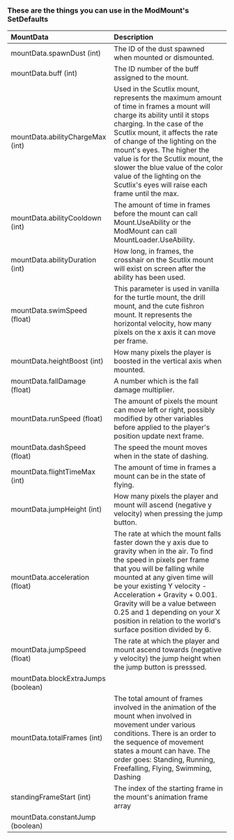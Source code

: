 ### These are the things you can use in the ModMount's SetDefaults

| MountData | Description                                                                                                                                                                                                                                                                                                                                                                                                                                                                                                                              |
| :--  | :--                                                                                                                                                                                                                                                                                                                                                                                                                                                                                                                                |
| mountData.spawnDust (int) | The ID of the dust spawned when mounted or dismounted.|
| mountData.buff (int) | The ID number of the buff assigned to the mount.|
| mountData.abilityChargeMax (int) | Used in the Scutlix mount, represents the maximum amount of time in frames a mount will charge its ability until it stops charging. In the case of the Scutlix mount, it affects the rate of change of the lighting on the mount's eyes. The higher the value is for the Scutlix mount, the slower the blue value of the color value of the lighting on the Scutlix's eyes will raise each frame until the max. |
| mountData.abilityCooldown (int) | The amount of time in frames before the mount can call Mount.UseAbility or the ModMount can call MountLoader.UseAbility.  |
| mountData.abilityDuration (int) | How long, in frames, the crosshair on the Scutlix mount will exist on screen after the ability has been used. |
| mountData.swimSpeed (float) | This parameter is used in vanilla for the turtle mount, the drill mount, and the cute fishron mount. It represents the horizontal velocity, how many pixels on the x axis it can move per frame. |
| mountData.heightBoost (int) | How many pixels the player is boosted in the vertical axis when mounted. |
| mountData.fallDamage (float) | A number which is the fall damage multiplier. |
| mountData.runSpeed (float) | The amount of pixels the mount can move left or right, possibly modified by other variables before applied to the player's position update next frame. |
| mountData.dashSpeed (float) | The speed the mount moves when in the state of dashing. |
| mountData.flightTimeMax (int) | The amount of time in frames a mount can be in the state of flying. |
| mountData.jumpHeight (int) | How many pixels the player and mount will ascend (negative y velocity) when pressing the jump button. | 
| mountData.acceleration (float) | The rate at which the mount falls faster down the y axis due to gravity when in the air. To find the speed in pixels per frame that you will be falling while mounted at any given time will be your existing Y velocity - Acceleration + Gravity + 0.001. Gravity will be a value between 0.25 and 1 depending on your X position in relation to the world's surface position divided by 6. |
| mountData.jumpSpeed (float) | The rate at which the player and mount ascend towards (negative y velocity) the jump height when the jump button is presssed. |
| mountData.blockExtraJumps (boolean) | |
| mountData.totalFrames (int) | The total amount of frames involved in the animation of the mount when involved in movement under various conditions. There is an order to the sequence of movement states a mount can have. The order goes: Standing, Running, Freefalling, Flying, Swimming, Dashing |
| standingFrameStart (int) | The index of the starting frame in the mount's animation frame array
| mountData.constantJump (boolean) | |
